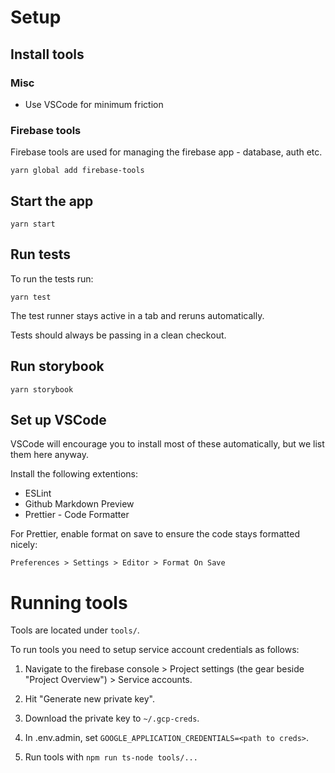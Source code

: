 # Setup

## Install tools

### Misc

- Use VSCode for minimum friction

### Firebase tools

Firebase tools are used for managing the firebase app - database, auth etc.

    yarn global add firebase-tools

## Start the app

    yarn start

## Run tests

To run the tests run:

    yarn test

The test runner stays active in a tab and reruns automatically.

Tests should always be passing in a clean checkout.

## Run storybook

    yarn storybook

## Set up VSCode

VSCode will encourage you to install most of these automatically, but we list them here anyway.

Install the following extentions:

- ESLint
- Github Markdown Preview
- Prettier - Code Formatter

For Prettier, enable format on save to ensure the code stays formatted nicely:

    Preferences > Settings > Editor > Format On Save

# Running tools

Tools are located under `tools/`.

To run tools you need to setup service account credentials as follows:

1. Navigate to the firebase console > Project settings (the gear beside "Project Overview") > Service accounts.

2. Hit "Generate new private key".

3. Download the private key to `~/.gcp-creds`.

4. In .env.admin, set `GOOGLE_APPLICATION_CREDENTIALS=<path to creds>`.

5. Run tools with `npm run ts-node tools/...`
